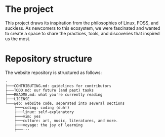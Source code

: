 # The project

This project draws its inspiration from the philosophies of Linux, FOSS, and
suckless.
As newcomers to this ecosystem, we were fascinated and wanted to create a space
to share the practices, tools, and discoveries that inspired us the most.

# Repository structure

The website repository is structured as follows:

```
·
├───CONTRIBUTING.md: guidelines for contributors
├───TODO.md: our future (and past) tasks
├───README.md: what you're currently reading
├───LICENSE
└───web: website code, separated into several sections
    ├───coding: coding (duh!)
    ├───linux: self-explanatory
    ├───vim: yes
    ├───culture: art, music, literatures, and more.
    ├───voyage: the joy of learning
    ├───···
```

